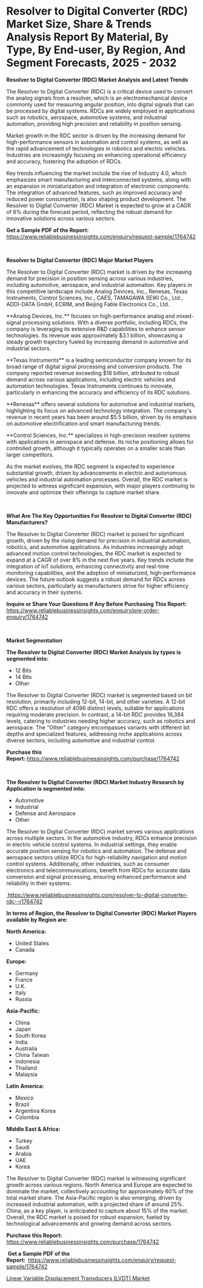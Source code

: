 <p><h1>Resolver to Digital Converter (RDC) Market Size, Share & Trends Analysis Report By Material, By Type, By End-user, By Region, And Segment Forecasts, 2025 - 2032</h1></p><p><strong>Resolver to Digital Converter (RDC) Market Analysis and Latest Trends</strong></p>
<p><p>The Resolver to Digital Converter (RDC) is a critical device used to convert the analog signals from a resolver, which is an electromechanical device commonly used for measuring angular position, into digital signals that can be processed by digital systems. RDCs are widely employed in applications such as robotics, aerospace, automotive systems, and industrial automation, providing high precision and reliability in position sensing.</p><p>Market growth in the RDC sector is driven by the increasing demand for high-performance sensors in automation and control systems, as well as the rapid advancement of technologies in robotics and electric vehicles. Industries are increasingly focusing on enhancing operational efficiency and accuracy, fostering the adoption of RDCs.</p><p>Key trends influencing the market include the rise of Industry 4.0, which emphasizes smart manufacturing and interconnected systems, along with an expansion in miniaturization and integration of electronic components. The integration of advanced features, such as improved accuracy and reduced power consumption, is also shaping product development. The Resolver to Digital Converter (RDC) Market is expected to grow at a CAGR of 6% during the forecast period, reflecting the robust demand for innovative solutions across various sectors.</p></p>
<p><strong>Get a Sample PDF of the Report:&nbsp;</strong> <a href="https://www.reliablebusinessinsights.com/enquiry/request-sample/1764742?utm_campaign=2459&utm_medium=2&utm_source=Github&utm_content=ia&utm_term=13022025&utm_id=resolver-to-digital-converter-rdc">https://www.reliablebusinessinsights.com/enquiry/request-sample/1764742</a></p>
<p>&nbsp;</p>
<p><strong>Resolver to Digital Converter (RDC) Major Market Players</strong></p>
<p><p>The Resolver to Digital Converter (RDC) market is driven by the increasing demand for precision in position sensing across various industries, including automotive, aerospace, and industrial automation. Key players in this competitive landscape include Analog Devices, Inc., Renesas, Texas Instruments, Control Sciences, Inc., CAES, TAMAGAWA SEIKI Co., Ltd., ADDI-DATA GmbH, ECRIM, and Beijing Fable Electronics Co., Ltd.</p><p>**Analog Devices, Inc.** focuses on high-performance analog and mixed-signal processing solutions. With a diverse portfolio, including RDCs, the company is leveraging its extensive R&D capabilities to enhance sensor technologies. Its revenue was approximately $3.1 billion, showcasing a steady growth trajectory fueled by increasing demand in automotive and industrial sectors.</p><p>**Texas Instruments** is a leading semiconductor company known for its broad range of digital signal processing and conversion products. The company reported revenue exceeding $18 billion, attributed to robust demand across various applications, including electric vehicles and automation technologies. Texas Instruments continues to innovate, particularly in enhancing the accuracy and efficiency of its RDC solutions.</p><p>**Renesas** offers several solutions for automotive and industrial markets, highlighting its focus on advanced technology integration. The company's revenue in recent years has been around $5.5 billion, driven by its emphasis on automotive electrification and smart manufacturing trends.</p><p>**Control Sciences, Inc.** specializes in high-precision resolver systems with applications in aerospace and defense. Its niche positioning allows for controlled growth, although it typically operates on a smaller scale than larger competitors.</p><p>As the market evolves, the RDC segment is expected to experience substantial growth, driven by advancements in electric and autonomous vehicles and industrial automation processes. Overall, the RDC market is projected to witness significant expansion, with major players continuing to innovate and optimize their offerings to capture market share.</p></p>
<p>&nbsp;</p>
<p><strong>What Are The Key Opportunities For Resolver to Digital Converter (RDC) Manufacturers?</strong></p>
<p><p>The Resolver to Digital Converter (RDC) market is poised for significant growth, driven by the rising demand for precision in industrial automation, robotics, and automotive applications. As industries increasingly adopt advanced motion control technologies, the RDC market is expected to expand at a CAGR of over 8% in the next five years. Key trends include the integration of IoT solutions, enhancing connectivity and real-time monitoring capabilities, and the adoption of miniaturized, high-performance devices. The future outlook suggests a robust demand for RDCs across various sectors, particularly as manufacturers strive for higher efficiency and accuracy in their systems.</p></p>
<p><strong>Inquire or Share Your Questions If Any Before Purchasing This Report:</strong> <a href="https://www.reliablebusinessinsights.com/enquiry/pre-order-enquiry/1764742?utm_campaign=2459&utm_medium=2&utm_source=Github&utm_content=ia&utm_term=13022025&utm_id=resolver-to-digital-converter-rdc">https://www.reliablebusinessinsights.com/enquiry/pre-order-enquiry/1764742</a></p>
<p>&nbsp;</p>
<p><strong>Market Segmentation</strong></p>
<p><strong>The Resolver to Digital Converter (RDC) Market Analysis by types is segmented into:</strong></p>
<p><ul><li>12 Bits</li><li>14 Bits</li><li>Other</li></ul></p>
<p><p>The Resolver to Digital Converter (RDC) market is segmented based on bit resolution, primarily including 12-bit, 14-bit, and other varieties. A 12-bit RDC offers a resolution of 4096 distinct levels, suitable for applications requiring moderate precision. In contrast, a 14-bit RDC provides 16,384 levels, catering to industries needing higher accuracy, such as robotics and aerospace. The "Other" category encompasses variants with different bit depths and specialized features, addressing niche applications across diverse sectors, including automotive and industrial control.</p></p>
<p><strong>Purchase this Report:&nbsp;</strong><a href="https://www.reliablebusinessinsights.com/purchase/1764742?utm_campaign=2459&utm_medium=2&utm_source=Github&utm_content=ia&utm_term=13022025&utm_id=resolver-to-digital-converter-rdc">https://www.reliablebusinessinsights.com/purchase/1764742</a></p>
<p>&nbsp;</p>
<p><strong>The Resolver to Digital Converter (RDC) Market Industry Research by Application is segmented into:</strong></p>
<p><ul><li>Automotive</li><li>Industrial</li><li>Defense and Aerospace</li><li>Other</li></ul></p>
<p><p>The Resolver to Digital Converter (RDC) market serves various applications across multiple sectors. In the automotive industry, RDCs enhance precision in electric vehicle control systems. In industrial settings, they enable accurate position sensing for robotics and automation. The defense and aerospace sectors utilize RDCs for high-reliability navigation and motion control systems. Additionally, other industries, such as consumer electronics and telecommunications, benefit from RDCs for accurate data conversion and signal processing, ensuring enhanced performance and reliability in their systems.</p></p>
<p><a href="https://www.reliablebusinessinsights.com/resolver-to-digital-converter-rdc--r1764742?utm_campaign=2459&utm_medium=2&utm_source=Github&utm_content=ia&utm_term=13022025&utm_id=resolver-to-digital-converter-rdc">&nbsp;https://www.reliablebusinessinsights.com/resolver-to-digital-converter-rdc--r1764742</a></p>
<p><strong>In terms of Region, the Resolver to Digital Converter (RDC) Market Players available by Region are:</strong></p>
<p>
    <p> <strong> North America: </strong>
        <ul>
            <li>United States</li>
            <li>Canada</li>
        </ul>
        </p> 
    <p> <strong> Europe: </strong>
        <ul>
            <li>Germany</li>
            <li>France</li>
            <li>U.K.</li>
            <li>Italy</li>
            <li>Russia</li>
        </ul>
        </p> 
    <p> <strong> Asia-Pacific: </strong>
        <ul>
            <li>China</li>
            <li>Japan</li>
            <li>South Korea</li>
            <li>India</li>
            <li>Australia</li>
            <li>China Taiwan</li>
            <li>Indonesia</li>
            <li>Thailand</li>
            <li>Malaysia</li>
        </ul>
        </p> 
    <p> <strong> Latin America: </strong>
        <ul>
            <li>Mexico</li>
            <li>Brazil</li>
            <li>Argentina Korea</li>
            <li>Colombia</li>
        </ul>
        </p> 
    <p> <strong> Middle East & Africa: </strong>
        <ul>
            <li>Turkey</li>
            <li>Saudi</li>
            <li>Arabia</li>
            <li>UAE</li>
            <li>Korea</li>
        </ul>
    </p>
    </p>
<p><p>The Resolver to Digital Converter (RDC) market is witnessing significant growth across various regions. North America and Europe are expected to dominate the market, collectively accounting for approximately 60% of the total market share. The Asia-Pacific region is also emerging, driven by increased industrial automation, with a projected share of around 25%. China, as a key player, is anticipated to capture about 15% of the market. Overall, the RDC market is poised for robust expansion, fueled by technological advancements and growing demand across sectors.</p></p>
<p><strong>Purchase this Report: </strong><a href="https://www.reliablebusinessinsights.com/purchase/1764742?utm_campaign=2459&utm_medium=2&utm_source=Github&utm_content=ia&utm_term=13022025&utm_id=resolver-to-digital-converter-rdc">https://www.reliablebusinessinsights.com/purchase/1764742</a></p>
<p>&nbsp;<strong>Get a Sample PDF of the Report:&nbsp;&nbsp;</strong><a href="https://www.reliablebusinessinsights.com/enquiry/request-sample/1764742?utm_campaign=2459&utm_medium=2&utm_source=Github&utm_content=ia&utm_term=13022025&utm_id=resolver-to-digital-converter-rdc">https://www.reliablebusinessinsights.com/enquiry/request-sample/1764742</a></p>
<p><strong></strong></p>
<p><p><a href="https://github.com/hartsockdonnette82/Market-Research-Report-List-1/blob/main/linear-variable-displacement-transducers-lvdt-market.md?utm_campaign=2459&utm_medium=2&utm_source=Github&utm_content=ia&utm_term=13022025&utm_id=resolver-to-digital-converter-rdc">Linear Variable Displacement Transducers (LVDT) Market</a></p></p>